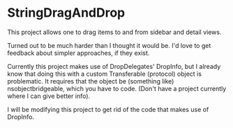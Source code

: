 #  StringDragAndDrop

This project allows one to drag items to and from sidebar and detail views. 

Turned out to be much harder than I thought it would be. 
I'd love to get feedback about simpler approaches, if they exist. 

Currently this project makes use of DropDelegates' DropInfo, but I already know that doing this with a custom Transferable (protocol) object is problematic. 
It requires that the object be (something like) nsobjectbridgeable, which you have to code. (Don't have a project currently where I can give better info).

I will be modifying this project to get rid of the code that makes use of DropInfo.

